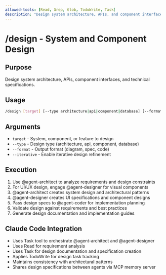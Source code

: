```yaml
---
allowed-tools: [Read, Grep, Glob, TodoWrite, Task]
description: "Design system architecture, APIs, and component interfaces"
---
```


# /design - System and Component Design

## Purpose

Design system architecture, APIs, component interfaces, and technical specifications.

## Usage

```bash
/design [target] [--type architecture|api|component|database] [--format diagram|spec|code]
```

## Arguments

- `target` - System, component, or feature to design
- `--type` - Design type (architecture, api, component, database)
- `--format` - Output format (diagram, spec, code)
- `--iterative` - Enable iterative design refinement

## Execution

1. Use @agent-architect to analyze requirements and design constraints
2. For UI/UX design, engage @agent-designer for visual components
3. @agent-architect creates system design and architectural patterns
4. @agent-designer creates UI specifications and component designs
5. Pass design specs to @agent-coder for implementation planning
6. Validate design against requirements and best practices
7. Generate design documentation and implementation guides

## Claude Code Integration

- Uses Task tool to orchestrate @agent-architect and @agent-designer
- Uses Read for requirement analysis
- Uses Task for design documentation and specification creation
- Applies TodoWrite for design task tracking
- Maintains consistency with architectural patterns
- Shares design specifications between agents via MCP memory server
